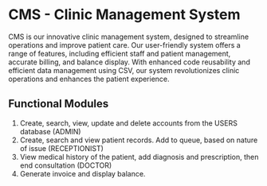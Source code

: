 # CMS - Clinic Management System

CMS is our innovative clinic management system, designed to streamline operations and improve patient care. Our user-friendly system
offers a range of features, including efficient staff and patient management, accurate billing, and balance display. With enhanced code
reusability and efficient data management using CSV, our system revolutionizes clinic operations and enhances the patient experience.

## Functional Modules 
1. Create, search, view, update and delete accounts from the USERS database (ADMIN)
2. Create, search and view patient records. Add to queue, based on nature of issue (RECEPTIONIST)
3. View medical history of the patient, add diagnosis and prescription, then end 
consultation (DOCTOR)
4. Generate invoice and display balance.
